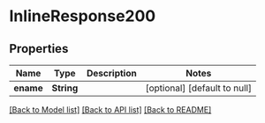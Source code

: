 # InlineResponse200

## Properties
Name | Type | Description | Notes
------------ | ------------- | ------------- | -------------
**ename** | **String** |  | [optional] [default to null]

[[Back to Model list]](../README.md#documentation-for-models) [[Back to API list]](../README.md#documentation-for-api-endpoints) [[Back to README]](../README.md)


